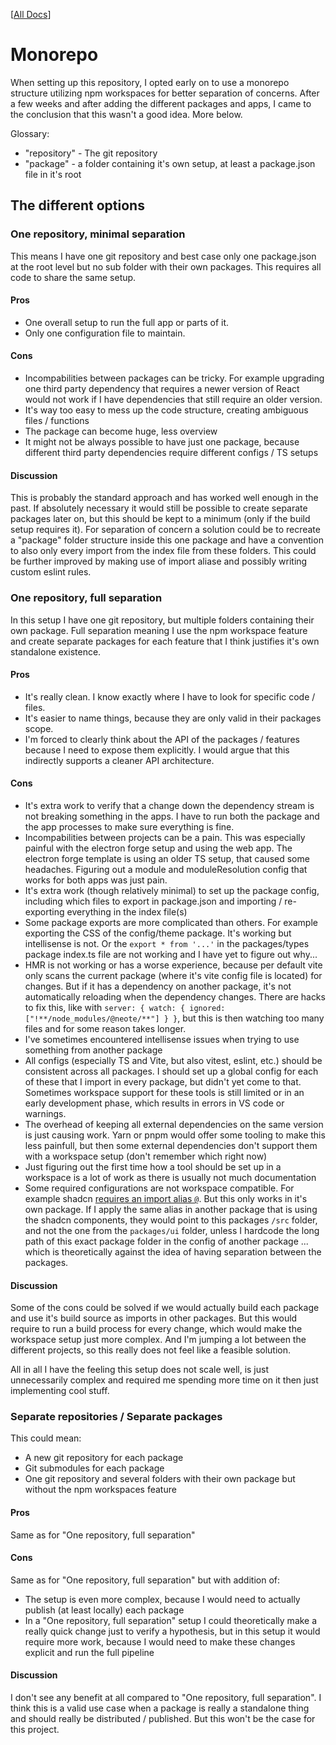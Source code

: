 [[All Docs](../index.md)]

# Monorepo

When setting up this repository, I opted early on to use a monorepo structure utilizing npm workspaces for better separation of concerns.
After a few weeks and after adding the different packages and apps, I came to the conclusion that this wasn't a good idea. More below.

Glossary:
- "repository" - The git repository
- "package" - a folder containing it's own setup, at least a package.json file in it's root

## The different options

### One repository, minimal separation

This means I have one git repository and best case only one package.json at the root level but no sub folder with their own packages. This requires all code to share the same setup.

#### Pros

- One overall setup to run the full app or parts of it.
- Only one configuration file to maintain.

#### Cons

- Incompabilities between packages can be tricky. For example upgrading one third party dependency that requires a newer version of React would not work if I have dependencies that still require an older version.
- It's way too easy to mess up the code structure, creating ambiguous files / functions
- The package can become huge, less overview
- It might not be always possible to have just one package, because different third party dependencies require different configs / TS setups

#### Discussion

This is probably the standard approach and has worked well enough in the past. If absolutely necessary it would still be possible to create separate packages later on, but this should be kept to a minimum (only if the build setup requires it).
For separation of concern a solution could be to recreate a "package" folder structure inside this one package and have a convention to also only every import from the index file from these folders. This could be further improved by making use of import aliase and possibly writing custom eslint rules.

### One repository, full separation

In this setup I have one git repository, but multiple folders containing their own package.
Full separation meaning I use the npm workspace feature and create separate packages for each feature that I think justifies it's own standalone existence.

#### Pros

- It's really clean. I know exactly where I have to look for specific code / files.
- It's easier to name things, because they are only valid in their packages scope.
- I'm forced to clearly think about the API of the packages / features because I need to expose them explicitly. I would argue that this indirectly supports a cleaner API architecture.

#### Cons

- It's extra work to verify that a change down the dependency stream is not breaking something in the apps. I have to run both the package and the app processes to make sure everything is fine.
- Incompabilities between projects can be a pain. This was especially painful with the electron forge setup and using the web app. The electron forge template is using an older TS setup, that caused some headaches. Figuring out a module and moduleResolution config that works for both apps was just pain.
- It's extra work (though relatively minimal) to set up the package config, including which files to export in package.json and importing / re-exporting everything in the index file(s)
- Some package exports are more complicated than others. For example exporting the CSS of the config/theme package. It's working but intellisense is not. Or the `export * from '...'` in the packages/types package index.ts file are not working and I have yet to figure out why...
- HMR is not working or has a worse experience, because per default vite only scans the current package (where it's vite config file is located) for changes. But if it has a dependency on another package, it's not automatically reloading when the dependency changes. There are hacks to fix this, like with `server: { watch: { ignored: ["!**/node_modules/@neote/**"] } }`, but this is then watching too many files and for some reason takes longer.
- I've sometimes encountered intellisense issues when trying to use something from another package
- All configs (especially TS and Vite, but also vitest, eslint, etc.) should be consistent across all packages. I should set up a global config for each of these that I import in every package, but didn't yet come to that. Sometimes workspace support for these tools is still limited or in an early development phase, which results in errors in VS code or warnings.
- The overhead of keeping all external dependencies on the same version is just causing work. Yarn or pnpm would offer some tooling to make this less painfull, but then some external dependencies don't support them with a workspace setup (don't remember which right now)
- Just figuring out the first time how a tool should be set up in a workspace is a lot of work as there is usually not much documentation
- Some required configurations are not workspace compatible. For example shadcn [requires an import alias `@`](https://ui.shadcn.com/docs/installation/vite). But this only works in it's own package. If I apply the same alias in another package that is using the shadcn components, they would point to this packages `/src` folder, and not the one from the `packages/ui` folder, unless I hardcode the long path of this exact package folder in the config of another package ... which is theoretically against the idea of having separation between the packages.

#### Discussion

Some of the cons could be solved if we would actually build each package and use it's build source as imports in other packages. But this would require to run a build process for every change, which would make the workspace setup just more complex. And I'm jumping a lot between the different projects, so this really does not feel like a feasible solution.

All in all I have the feeling this setup does not scale well, is just unnecessarily complex and required me spending more time on it then just implementing cool stuff.

### Separate repositories / Separate packages

This could mean:

- A new git repository for each package
- Git submodules for each package
- One git repository and several folders with their own package but without the npm workspaces feature

#### Pros

Same as for "One repository, full separation"

#### Cons

Same as for "One repository, full separation" but with addition of:

- The setup is even more complex, because I would need to actually publish (at least locally) each package
- In a "One repository, full separation" setup I could theoretically make a really quick change just to verify a hypothesis, but in this setup it would require more work, because I would need to make these changes explicit and run the full pipeline

#### Discussion

I don't see any benefit at all compared to "One repository, full separation". I think this is a valid use case when a package is really a standalone thing and should really be distributed / published. But this won't be the case for this project.